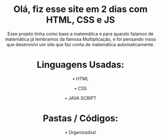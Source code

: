 <h1 align="center">Olá, fiz esse site em 2 dias com HTML, CSS e JS</h1>

<p align="center">Esse projeto tinha como base a matemática e para quando falamos de matemática já lembramos da famosa Multiplicação, 
e foi pensando nisso que desenvolvi um site que faz conta de matemática automaticamente.</p>

<h1 align="center">Linguagens Usadas:</h1>

<p align="center">• HTML</p>

<p align="center">• CSS</p>

<p align="center">• JAVA SCRIPT</p>

<h1 align="center">Pastas / Códigos:</h1>

<p align="center">• Organizados!</p>
